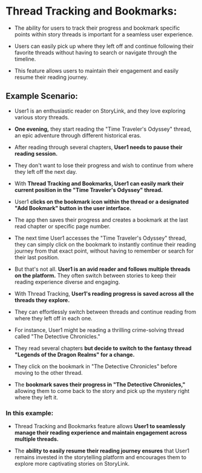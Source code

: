 # Thread Tracking and Bookmarks: 

- The ability for users to track their progress and bookmark specific points within story threads is important for a seamless user experience. 

- Users can easily pick up where they left off and continue following their favorite threads without having to search or navigate through the timeline. 

- This feature allows users to maintain their engagement and easily resume their reading journey.

## Example Scenario:

- User1 is an enthusiastic reader on StoryLink, and they love exploring various story threads. 

- __One evening,__ they start reading the "Time Traveler's Odyssey" thread, an epic adventure through different historical eras.

- After reading through several chapters, __User1 needs to pause their reading session.__ 

- They don't want to lose their progress and wish to continue from where they left off the next day. 

- With __Thread Tracking and Bookmarks, User1 can easily mark their current position in the "Time Traveler's Odyssey" thread.__

- User1 __clicks on the bookmark icon within the thread or a designated "Add Bookmark" button in the user interface.__ 

- The app then saves their progress and creates a bookmark at the last read chapter or specific page number. 

- The next time User1 accesses the "Time Traveler's Odyssey" thread, they can simply click on the bookmark to instantly continue their reading journey from that exact point, without having to remember or search for their last position.

- But that's not all. __User1 is an avid reader and follows multiple threads on the platform.__ They often switch between stories to keep their reading experience diverse and engaging.

-  With Thread Tracking, __User1's reading progress is saved across all the threads they explore.__

- They can effortlessly switch between threads and continue reading from where they left off in each one.

- For instance, User1 might be reading a thrilling crime-solving thread called "The Detective Chronicles." 

- They read several chapters __but decide to switch to the fantasy thread "Legends of the Dragon Realms" for a change.__

- They click on the bookmark in "The Detective Chronicles" before moving to the other thread. 

- The __bookmark saves their progress in "The Detective Chronicles,"__ allowing them to come back to the story and pick up the mystery right where they left it.

### In this example:

-  Thread Tracking and Bookmarks feature allows __User1 to seamlessly manage their reading experience and maintain engagement across multiple threads.__

-  The __ability to easily resume their reading journey ensures__ that User1 remains invested in the storytelling platform and encourages them to explore more captivating stories on StoryLink.